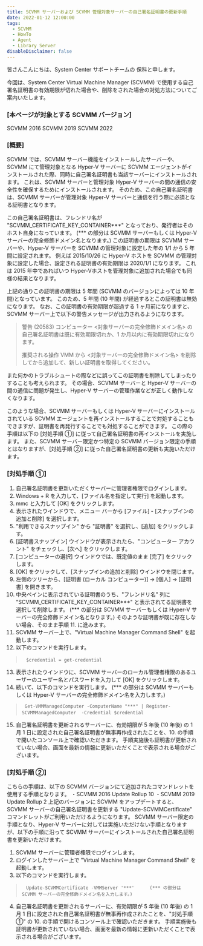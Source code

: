 ```yaml
---
title: SCVMM サーバーおよび SCVMM 管理対象サーバーの自己署名証明書の更新手順
date: 2022-01-12 12:00:00
tags:
  - SCVMM
  - HowTo
  - Agent
  - Library Server
disableDisclaimer: false
---
```


<!-- more -->
皆さんこんにちは、System Center サポートチームの 保科と申します。


今回は、System Center Virtual Machine Manager (SCVMM) で使用する自己署名証明書の有効期限が切れた場合や、削除をされた場合の対処方法についてご案内いたします。

### [本ページが対象とする SCVMM バージョン]
SCVMM 2016
SCVMM 2019
SCVMM 2022

### [概要]
SCVMM では、SCVMM サーバー機能をインストールしたサーバーや、SCVMM にて管理対象となる Hyper-V サーバーに SCVMM エージェントがインストールされた際、同時に自己署名証明書も当該サーバーにインストールされます。
これは、SCVMM サーバーと管理対象 Hyper-V サーバーの間の通信の安全性を確保するためにインストールされます。
そのため、この自己署名証明書は、SCVMM サーバーが管理対象 Hyper-V サーバーと通信を行う際に必須となる証明書となります。

この自己署名証明書は、フレンドリ名が  "SCVMM_CERTIFICATE_KEY_CONTAINER***" となっており、発行者はそのホスト自身になっています。
(*** の部分は SCVMM サーバーもしくは Hyper-V サーバーの完全修飾ドメイン名となります。) 
この証明書の期限は SCVMM サーバーや、Hyper-V サーバーを SCVMM の管理対象に設定した年の 1/1 から 5 年間に設定されます。
例えば 2015/10/26 に Hyper-V ホストを SCVMM の管理対象に設定した場合、設定される証明書の有効期限は 2020/1/1 になります。
これは 2015 年中であればいつ Hyper-Vホストを管理対象に追加された場合でも同様の結果となります。

上記の通りこの証明書の期限は 5 年間 (SCVMM のバージョンによっては 10 年間)となっています。
このため、5 年間 (10 年間) が経過するとこの証明書は無効になります。
なお、この証明書の有効期限が超過する 1 ヶ月前になりますと、SCVMM サーバー上で以下の警告メッセージが出力されるようになります。


>警告 (20583)
>コンピューター <対象サーバーの完全修飾ドメイン名> の自己署名証明書は既に有効期限切れか、1 か月以内に有効期限切れになります。
>
>推奨される操作
>VMM から <対象サーバーの完全修飾ドメイン名> を削除してから追加して、新しい証明書を取得してください。

また何かのトラブルシュートの際などに誤ってこの証明書を削除してしまったりすることも考えられます。
その場合、SCVMM サーバーと Hyper-V サーバーの間の通信に問題が発生し、Hyper-V サーバーの管理作業などが正しく動作しなくなります。

このような場合、SCVMM サーバーもしくは Hyper-V サーバーにインストールされている SCVMM エージェントを再インストールすることで対処することもできますが、証明書を再発行することでも対処することができます。
この際の手順は以下の [対処手順 ①] に従って自己署名証明書の再インストールを実施します。
また、SCVMM サーバー限定かつ特定の SCVMM バージョン限定の手順とはなりますが、[対処手順 ②] に従った自己署名証明書の更新も実施いただけます。

### [対処手順 ①]
1. 自己署名証明書を更新いただくサーバーに管理者権限でログインします。
2. Windows + R を入力して、[ファイル名を指定して実行] を起動します。
3. mmc と入力して [OK] をクリックします。
4. 表示されたウインドウで、メニュー バーから [ファイル] - [スナップインの追加と削除] を選択します。
5. "利用できるスナップイン" から "証明書" を選択し、[追加] をクリックします。
6. [証明書スナップイン] ウインドウが表示されたら、"コンピューター アカウント" をチェックし、[次へ] をクリックします。
7. [コンピューターの選択] ウインドウでは、既定値のまま [完了] をクリックします。
8. [OK] をクリックして、[スナップインの追加と削除] ウインドウを閉じます。
9. 左側のツリーから、[証明書 (ローカル コンピューター)] -> [個人] -> [証明書] を開きます。
10. 中央ペインに表示されている証明書のうち、"フレンドリ名" 列に "SCVMM_CERTIFICATE_KEY_CONTAINER***" と表示されてる証明書を選択して削除します。
(*** の部分は SCVMM サーバーもしくは Hyper-V サーバーの完全修飾ドメイン名となります。) 
そのような証明書が既に存在しない場合、そのまま手順 11. に進みます。
11. SCVMM サーバー上で、"Virtual Machine Manager Command Shell" を起動します。
12. 以下のコマンドを実行します。
> ` ` `$credential = get-credential` ` `
13. 表示されたウインドウに、SCVMM サーバーのローカル管理者権限のあるユーザーのユーザー名とパスワードを入力して [OK] をクリックします。
14. 続いて、以下のコマンドを実行します。
(*** の部分は SCVMM サーバーもしくは Hyper-V サーバーの完全修飾ドメイン名を入力します。)
> ` ` `Get-VMMManagedComputer -ComputerName "***" | Register-SCVMMManagedComputer  -Credential $credential` ` `
15. 自己署名証明書を更新されるサーバーに、有効期限が 5 年後 (10 年後) の 1 月 1 日に設定された自己署名証明書が無事再作成されたことを、10. の手順で開いたコンソール上で確認いただきます。
手順実施後も証明書が更新されていない場合、画面を最新の情報に更新いただくことで表示される場合がございます。

### [対処手順 ②]
こちらの手順は、以下の SCVMM バージョンにて追加されたコマンドレットを使用する手順となります。
・SCVMM 2016 Update Rollup 10
・SCVMM 2019 Update Rollup 2
上記のバージョンに SCVMM をアップデートすると、SCVMM サーバーの自己署名証明書を更新する "Update-SCVMMCertificate" コマンドレットがご利用いただけるようになります。
SCVMM サーバー限定の手順となり、Hyper-V サーバーに対しては実施いただけない手順となりますが、以下の手順に沿って SCVMM サーバーにインストールされた自己署名証明書を更新いただけます。
1. SCVMM サーバーに管理者権限でログインします。
2. ログインしたサーバー上で "Virtual Machine Manager Command Shell" を起動します。
3. 以下のコマンドを実行します。
> ` ` `Update-SCVMMCertificate -VMMServer '***' ` ` `
>` ` ` (*** の部分は SCVMM サーバーの完全修飾ドメイン名を入力します。)` ` `
4. 自己署名証明書を更新されるサーバーに、有効期限が 5 年後 (10 年後) の 1 月 1 日に設定された自己署名証明書が無事再作成されたことを、"対処手順 ①" の 10. の手順で開けるコンソール上で確認いただきます。
手順実施後も証明書が更新されていない場合、画面を最新の情報に更新いただくことで表示される場合がございます。

